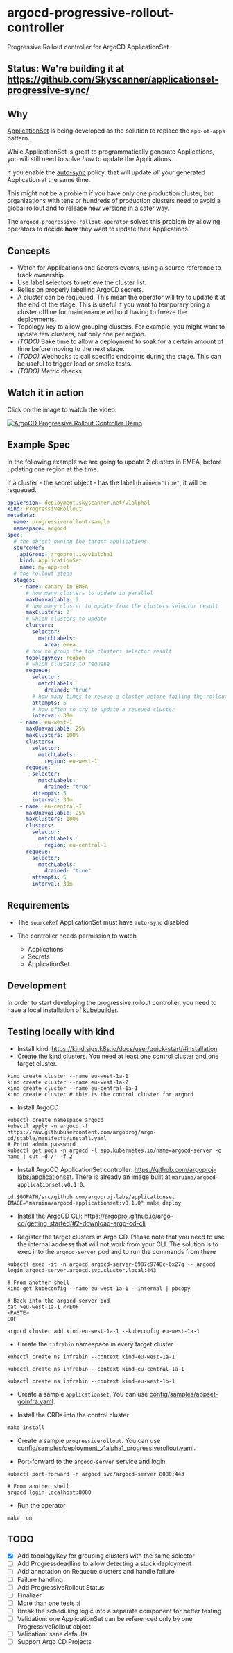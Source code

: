 # argocd-progressive-rollout-controller

Progressive Rollout controller for ArgoCD ApplicationSet.

## Status: We're building it at <https://github.com/Skyscanner/applicationset-progressive-sync/>

## Why

[ApplicationSet](https://github.com/argoproj-labs/applicationset) is being developed as the solution to replace the `app-of-apps` pattern.

While ApplicationSet is great to programmatically generate Applications, you will still need to solve _how_ to update the Applications. 

If you enable the [auto-sync](https://argoproj.github.io/argo-cd/user-guide/auto_sync/) policy, that will update _all_ your generated Application at the same time.

This might not be a problem if you have only one production cluster, but organizations with tens or hundreds of production clusters need to avoid a global rollout and to release new versions in a safer way.

The `argocd-progressive-rollout-operator` solves this problem by allowing operators to decide **how** they want to update their Applications.

## Concepts

- Watch for Applications and Secrets events, using a source reference to track ownership.
- Use label selectors to retrieve the cluster list.
- Relies on properly labelling ArgoCD secrets.
- A cluster can be requeued. This mean the operator will try to update it at the end of the stage. This is useful if you want to temporary bring a cluster offline for maintenance without having to freeze the deployments.
- Topology key to allow grouping clusters. For example, you might want to update few clusters, but only one per region.
- _(TODO)_ Bake time to allow a deployment to soak for a certain amount of time before moving to the next stage.
- _(TODO)_ Webhooks to call specific endpoints during the stage. This can be useful to trigger load or smoke tests.
- _(TODO)_ Metric checks.

## Watch it in action

Click on the image to watch the video.

[![ArgoCD Progressive Rollout Controller Demo](http://img.youtube.com/vi/xoaemCbiqzo/0.jpg)](http://www.youtube.com/watch?v=xoaemCbiqzo "ArgoCD Progressive Rollout Controller Demo")

## Example Spec

In the following example we are going to update 2 clusters in EMEA, before updating one region at the time.

If a cluster - the secret object - has the label `drained="true"`, it will be requeued.

```yaml
apiVersion: deployment.skyscanner.net/v1alpha1
kind: ProgressiveRollout
metadata:
  name: progressiverollout-sample
  namespace: argocd
spec:
  # the object owning the target applications
  sourceRef:
    apiGroup: argoproj.io/v1alpha1
    kind: ApplicationSet
    name: my-app-set
  # the rollout steps
  stages:
    - name: canary in EMEA
      # how many clusters to update in parallel
      maxUnavailable: 2
      # how many cluster to update from the clusters selector result
      maxClusters: 2
      # which clusters to update
      clusters:
        selector:
          matchLabels:
            area: emea
      # how to group the the clusters selector result
      topologyKey: region
      # which clusters to requeue
      requeue:
        selector:
          matchLabels:
            drained: "true"
        # how many times to reueue a cluster before failing the rollout
        attempts: 5
        # how often to try to update a reueued cluster
        interval: 30m
    - name: eu-west-1
      maxUnavailable: 25%
      maxClusters: 100%
      clusters:
        selector:
          matchLabels:
            region: eu-west-1
      requeue:
        selector:
          matchLabels:
            drained: "true"
        attempts: 5
        interval: 30m
    - name: eu-central-1
      maxUnavailable: 25%
      maxClusters: 100%
      clusters:
        selector:
          matchLabels:
            region: eu-central-1
      requeue:
        selector:
          matchLabels:
            drained: "true"
        attempts: 5
        interval: 30m
```

## Requirements

- The `sourceRef` ApplicationSet must have `auto-sync` disabled
- The controller needs permission to watch
  
  - Applications
  - Secrets
  - ApplicationSet

## Development

In order to start developing the progressive rollout controller, you need to have a local installation of [kubebuilder](https://book.kubebuilder.io/quick-start.html#installation).

## Testing locally with kind

- Install kind: <https://kind.sigs.k8s.io/docs/user/quick-start/#installation>
- Create the kind clusters. You need at least one control cluster and one target cluster.

```console
kind create cluster --name eu-west-1a-1
kind create cluster --name eu-west-1a-2
kind create cluster --name eu-central-1a-1
kind create cluster # this is the control cluster for argocd
```

- Install ArgoCD

```console
kubectl create namespace argocd
kubectl apply -n argocd -f https://raw.githubusercontent.com/argoproj/argo-cd/stable/manifests/install.yaml
# Print admin password
kubectl get pods -n argocd -l app.kubernetes.io/name=argocd-server -o name | cut -d'/' -f 2
```

- Install ArgoCD ApplicationSet controller: <https://github.com/argoproj-labs/applicationset>. There is already an image built at `maruina/argocd-applicationset:v0.1.0`.

```console
cd $GOPATH/src/github.com/argoproj-labs/applicationset
IMAGE="maruina/argocd-applicationset:v0.1.0" make deploy
```

- Install the ArgoCD CLI: <https://argoproj.github.io/argo-cd/getting_started/#2-download-argo-cd-cli>

- Register the target clusters in Argo CD. Please note that you need to use the internal address that will not work from your CLI. The solution is to exec into the `argocd-server` pod and to run the commands from there

```console
kubectl exec -it -n argocd argocd-server-6987c9748c-6x27q -- argocd login argocd-server.argocd.svc.cluster.local:443

# From another shell
kind get kubeconfig --name eu-west-1a-1 --internal | pbcopy

# Back into the argocd-server pod
cat >eu-west-1a-1 <<EOF
<PASTE>
EOF

argocd cluster add kind-eu-west-1a-1 --kubeconfig eu-west-1a-1
```

- Create the `infrabin` namespace in every target cluster

```console
kubectl create ns infrabin --context kind-eu-west-1a-1

kubectl create ns infrabin --context kind-eu-central-1a-1

kubectl create ns infrabin --context kind-eu-west-1b-1
```

- Create a sample `applicationset`. You can use [config/samples/appset-goinfra.yaml](./config/samples/appset-goinfra.yaml).

- Install the CRDs into the control cluster

```console
make install
```

- Create a sample `progressiverollout`.  You can use [config/samples/deployment_v1alpha1_progressiverollout.yaml](./config/samples/deployment_v1alpha1_progressiverollout.yaml).

- Port-forward to the `argocd-server` service and login.

```console
kubectl port-forward -n argocd svc/argocd-server 8080:443

# From another shell
argocd login localhost:8080
```

- Run the operator

```console
make run
```

## TODO

- [x] Add topologyKey for grouping clusters with the same selector
- [ ] Add Progressdeadline to allow detecting a stuck deployment
- [ ] Add annotation on Requeue clusters and handle failure
- [ ] Failure handling
- [ ] Add ProgressiveRollout Status
- [ ] Finalizer
- [ ] More than one tests :(
- [ ] Break the scheduling logic into a separate component for better testing
- [ ] Validation: one ApplicationSet can be referenced only by one ProgressiveRollout object
- [ ] Validation: sane defaults
- [ ] Support Argo CD Projects
